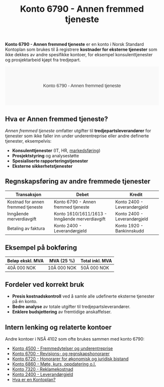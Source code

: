 ﻿---
title: "Konto 6790 - Annen fremmed tjeneste"
seoTitle: "6790-annen-fremmed-tjeneste"
meta_description: '**Konto 6790 - Annen fremmed tjeneste** er en konto i Norsk Standard Kontoplan som brukes til å registrere **kostnader for eksterne tjenester** som ikke dekkes...'
slug: 6790-annen-fremmed-tjeneste
type: blog
layout: pages/single
---

**Konto 6790 - Annen fremmed tjeneste** er en konto i Norsk Standard Kontoplan som brukes til å registrere **kostnader for eksterne tjenester** som ikke dekkes av andre spesifikke kontoer, for eksempel konsulenttjenester og prosjektarbeid kjøpt fra tredjepart.

![Illustrasjon av konto 6790 Annen fremmed tjeneste](6790-annen-fremmed-tjeneste-image.svg)

## Hva er Annen fremmed tjeneste?

*Annen fremmed tjeneste* omfatter utgifter til **tredjepartsleverandører** for tjenester som ikke faller inn under underentreprise eller andre definerte tjenester, eksempelvis:

* **Konsulenttjenester** (IT, HR, [markedsføring](/blogs/kontoplan/7320-reklamekostnad "Konto 7320 - Reklamekostnad"))
* **Prosjektstyring** og analysestøtte
* **Spesialiserte rapporteringstjenester**
* **Eksterne sikkerhetstjenester**

## Regnskapsføring av andre fremmede tjenester

| Transaksjon                        | Debet                             | Kredit                       |
|------------------------------------|-----------------------------------|------------------------------|
| Kostnad for annen fremmed tjeneste | Konto 6790 - Annen fremmed tjeneste | Konto 2400 - Leverandørgjeld |
| Inngående merverdiavgift           | Konto 1610/1611/1613 - Inngående merverdiavgift | Konto 2400 - Leverandørgjeld |
| Betaling av faktura                | Konto 2400 - Leverandørgjeld      | Konto 1920 - Bankinnskudd    |

## Eksempel på bokføring

| Beløp ekskl. MVA | MVA (25 %) | Total inkl. MVA |
|------------------|------------|-----------------|
| 40Â 000 NOK       | 10Â 000 NOK | 50Â 000 NOK      |

## Fordeler ved korrekt bruk

* **Presis kostnadskontroll** ved å samle alle udefinerte eksterne tjenester på én konto.
* **Bedre analyse** av totale utgifter til tredjepartsleverandører.
* **Enklere budsjettering** av fremtidige anskaffelser.

## Intern lenking og relaterte kontoer

Andre kontoer i NSÂ 4102 som ofte brukes sammen med konto 6790:

* [Konto 4500 - Fremmedytelser og underentreprise](/blogs/kontoplan/4500-fremmedytelser-og-underentreprise "Konto 4500 - Fremmedytelser og underentreprise")
* [Konto 6700 - Revisjons- og regnskapshonorarer](/blogs/kontoplan/6700-revisjons-og-regnskapshonorarer "Konto 6700 - Revisjons- og regnskapshonorarer")
* [Konto 6720 - Honorarer for økonomisk og juridisk bistand](/blogs/kontoplan/6720-honorarer-for-okonomisk-og-juridisk-bistand "Konto 6720 - Honorarer for økonomisk og juridisk bistand")
* [Konto 6860 - Møte, kurs, oppdatering o.l.](/blogs/kontoplan/6860-mote-kurs-oppdatering-o-l "Konto 6860 - Møte, kurs, oppdatering o.l.")
* [Konto 7320 - Reklamekostnad](/blogs/kontoplan/7320-reklamekostnad "Konto 7320 - Reklamekostnad")
* [Konto 2400 - Leverandørgjeld](/blogs/kontoplan/2400-leverandorgjeld "Konto 2400 - Leverandørgjeld")
* [Hva er en Kontoplan?](/blogs/regnskap/hva-er-kontoplan "Hva er en Kontoplan? Komplett Guide til Kontoplaner i Norsk Regnskap")






